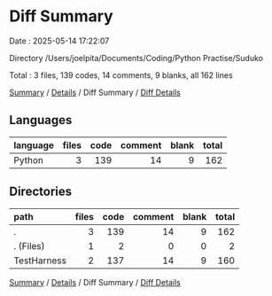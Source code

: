 # Diff Summary

Date : 2025-05-14 17:22:07

Directory /Users/joelpita/Documents/Coding/Python Practise/Suduko

Total : 3 files,  139 codes, 14 comments, 9 blanks, all 162 lines

[Summary](results.md) / [Details](details.md) / Diff Summary / [Diff Details](diff-details.md)

## Languages
| language | files | code | comment | blank | total |
| :--- | ---: | ---: | ---: | ---: | ---: |
| Python | 3 | 139 | 14 | 9 | 162 |

## Directories
| path | files | code | comment | blank | total |
| :--- | ---: | ---: | ---: | ---: | ---: |
| . | 3 | 139 | 14 | 9 | 162 |
| . (Files) | 1 | 2 | 0 | 0 | 2 |
| TestHarness | 2 | 137 | 14 | 9 | 160 |

[Summary](results.md) / [Details](details.md) / Diff Summary / [Diff Details](diff-details.md)